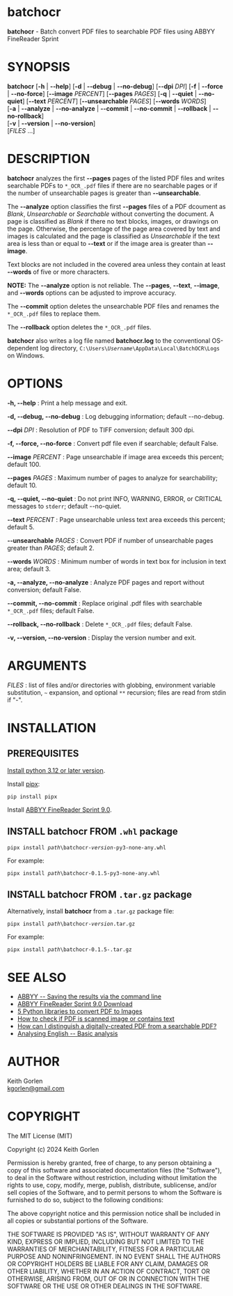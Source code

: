 <!--
Markdown Guide: https://www.markdownguide.org/basic-syntax/
-->
<!--
Disable markdownlint errors:
fenced-code-language MD040
no-inline-html MD033
-->
<!-- markdownlint-disable MD040 MD033-->

# batchocr

**batchocr** - Batch convert PDF files to searchable PDF files using ABBYY FineReader Sprint

# SYNOPSIS

**batchocr** [**-h** | **--help**] [**-d** | **--debug** | **--no-debug**]
[**--dpi** *DPI*] [**-f** | **--force** | **--no-force**]  [**--image**
*PERCENT*] [**--pages** *PAGES*] [**-q** | **--quiet**   | **--no-quiet**]
[**--text** *PERCENT*] [**--unsearchable** *PAGES*] [**--words** *WORDS*]<br>
[**-a** | **--analyze** | **--no-analyze** | **--commit** | **--no-commit** |
  **--rollback** | **--no-rollback**]<br>
[**-v** | **--version** | **--no-version**]<br>
[*FILES* ...]

# DESCRIPTION

**batchocr** analyzes the first **--pages** pages of the listed PDF files and
writes searchable PDFs to `*_OCR_.pdf` files if there are no searchable pages or
if the number of unsearchable pages is greater than **--unsearchable**.

The **--analyze** option classifies the first **--pages** files of a PDF dcoument as
*Blank*, *Unsearchable* or *Searchable* without converting the document.  A page
is classified as *Blank* if there no text blocks, images, or drawings on the
page.  Otherwise, the percentage of the page area covered by text and images is
calculated and the page is classified as *Unsearchable* if the text area is less
than or equal to **--text** or if the image area is greater than **--image**.

Text blocks are not included in the covered area unless they contain at least
**--words** of five or more characters.

**NOTE:** The **--analyze** option is not reliable.  The **--pages**,
**--text**, **--image**, and **--words** options can be adjusted to improve
accuracy.

The **--commit** option deletes the unsearchable PDF files and renames the
`*_OCR_.pdf` files to replace them.

The **--rollback** option deletes the `*_OCR_.pdf` files.

**batchocr** also writes a log file named **batchocr.log** to the conventional
OS-dependent log directory,
`C:\Users\`*`Username`*`\AppData\Local\BatchOCR\Logs` on Windows.

# OPTIONS

**-h, --help**
: Print a help message and exit.

**-d, --debug, --no-debug**
: Log debugging information; default --no-debug.

**--dpi** *DPI*
: Resolution of PDF to TIFF conversion; default 300 dpi.

**-f, --force, --no-force**
: Convert pdf file even if searchable; default False.

**--image** *PERCENT*
: Page unsearchable if image area exceeds this percent; default 100.

**--pages** *PAGES*
: Maximum number of pages to analyze for searchability; default 10.

**-q, --quiet, --no-quiet**
: Do not print INFO, WARNING, ERROR, or CRITICAL messages to `stderr`; default --no-quiet.

**--text** *PERCENT*
: Page unsearchable unless text area exceeds this percent; default 5.

**--unsearchable** *PAGES*
: Convert PDF if number of unsearchable pages greater than *PAGES*; default 2.

**--words** *WORDS*
: Minimum number of words in text box for inclusion in text area; default 3.

**-a, --analyze, --no-analyze**
: Analyze PDF pages and report without conversion; default False.

**--commit, --no-commit**
: Replace original .pdf files with searchable `*_OCR_.pdf` files; default False.

**--rollback, --no-rollback**
: Delete `*_OCR_.pdf` files; default False.

**-v, --version, --no-version**
: Display the version number and exit.

# ARGUMENTS

*FILES*
: list of files and/or directories with globbing, environment variable
    substitution, `~` expansion,  and optional `**` recursion; files are read
    from stdin if "-".

# INSTALLATION

## PREREQUISITES

[Install python 3.12 or later version](https://www.python.org/downloads/).

Install [pipx](https://pipx.pypa.io/stable/):

```
pip install pipx
```

Install [ABBYY FineReader Sprint 9.0](https://archive.org/details/abbyy-fine-reader-9).

## INSTALL **batchocr** FROM `.whl` package

<pre>
<code>pipx install <i>path</i>\batchocr-<i>version</i>-py3-none-any.whl</code>
</pre>

For example:

<pre>
<code>pipx install <i>path</i>\batchocr-0.1.5-py3-none-any.whl</code>
</pre>

## INSTALL **batchocr** FROM `.tar.gz` package

Alternatively, install **batchocr** from a `.tar.gz` package file:

<pre>
<code>pipx install <i>path</i>\batchocr-<i>version</i>.tar.gz</code>
</pre>

For example:

<pre>
<code>pipx install <i>path</i>\batchocr-0.1.5-.tar.gz</code>
</pre>

# SEE ALSO

* [ABBYY -- Saving the results via the command line](https://help.abbyy.com/en-us/finereader/15/user_guide/commandline_save)<br>
* [ABBYY FineReader Sprint 9.0 Download](https://archive.org/details/abbyy-fine-reader-9)<br>
* [5 Python libraries to convert PDF to Images](https://levelup.gitconnected.com/4-python-libraries-to-convert-pdf-to-images-7a09eba83a09)<br>
* [How to check if PDF is scanned image or contains text](https://stackoverflow.com/questions/55704218/how-to-check-if-pdf-is-scanned-image-or-contains-text)<br>
* [How can I distinguish a digitally-created PDF from a searchable PDF?](https://stackoverflow.com/questions/63494812/how-can-i-distinguish-a-digitally-created-pdf-from-a-searchable-pdf)<br>
* [Analysing English -- Basic analysis](https://www.petercollingridge.co.uk/blog/language/analysing-english/basic-analysis)<br>

# AUTHOR

Keith Gorlen<br>
<kgorlen@gmail.com>

# COPYRIGHT

The MIT License (MIT)

Copyright (c) 2024 Keith Gorlen

Permission is hereby granted, free of charge, to any person obtaining a copy
of this software and associated documentation files (the "Software"), to deal
in the Software without restriction, including without limitation the rights
to use, copy, modify, merge, publish, distribute, sublicense, and/or sell
copies of the Software, and to permit persons to whom the Software is
furnished to do so, subject to the following conditions:

The above copyright notice and this permission notice shall be included in
all copies or substantial portions of the Software.

THE SOFTWARE IS PROVIDED "AS IS", WITHOUT WARRANTY OF ANY KIND, EXPRESS OR
IMPLIED, INCLUDING BUT NOT LIMITED TO THE WARRANTIES OF MERCHANTABILITY,
FITNESS FOR A PARTICULAR PURPOSE AND NONINFRINGEMENT. IN NO EVENT SHALL THE
AUTHORS OR COPYRIGHT HOLDERS BE LIABLE FOR ANY CLAIM, DAMAGES OR OTHER
LIABILITY, WHETHER IN AN ACTION OF CONTRACT, TORT OR OTHERWISE, ARISING FROM,
OUT OF OR IN CONNECTION WITH THE SOFTWARE OR THE USE OR OTHER DEALINGS IN
THE SOFTWARE.
